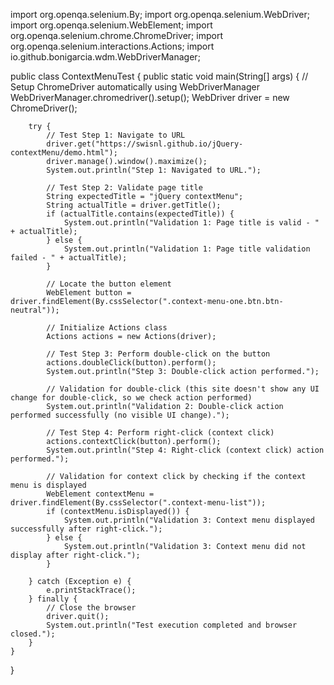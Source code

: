 import org.openqa.selenium.By;
import org.openqa.selenium.WebDriver;
import org.openqa.selenium.WebElement;
import org.openqa.selenium.chrome.ChromeDriver;
import org.openqa.selenium.interactions.Actions;
import io.github.bonigarcia.wdm.WebDriverManager;

public class ContextMenuTest {
    public static void main(String[] args) {
        // Setup ChromeDriver automatically using WebDriverManager
        WebDriverManager.chromedriver().setup();
        WebDriver driver = new ChromeDriver();

        try {
            // Test Step 1: Navigate to URL
            driver.get("https://swisnl.github.io/jQuery-contextMenu/demo.html");
            driver.manage().window().maximize();
            System.out.println("Step 1: Navigated to URL.");

            // Test Step 2: Validate page title
            String expectedTitle = "jQuery contextMenu";
            String actualTitle = driver.getTitle();
            if (actualTitle.contains(expectedTitle)) {
                System.out.println("Validation 1: Page title is valid - " + actualTitle);
            } else {
                System.out.println("Validation 1: Page title validation failed - " + actualTitle);
            }

            // Locate the button element
            WebElement button = driver.findElement(By.cssSelector(".context-menu-one.btn.btn-neutral"));

            // Initialize Actions class
            Actions actions = new Actions(driver);

            // Test Step 3: Perform double-click on the button
            actions.doubleClick(button).perform();
            System.out.println("Step 3: Double-click action performed.");

            // Validation for double-click (this site doesn't show any UI change for double-click, so we check action performed)
            System.out.println("Validation 2: Double-click action performed successfully (no visible UI change).");

            // Test Step 4: Perform right-click (context click)
            actions.contextClick(button).perform();
            System.out.println("Step 4: Right-click (context click) action performed.");

            // Validation for context click by checking if the context menu is displayed
            WebElement contextMenu = driver.findElement(By.cssSelector(".context-menu-list"));
            if (contextMenu.isDisplayed()) {
                System.out.println("Validation 3: Context menu displayed successfully after right-click.");
            } else {
                System.out.println("Validation 3: Context menu did not display after right-click.");
            }

        } catch (Exception e) {
            e.printStackTrace();
        } finally {
            // Close the browser
            driver.quit();
            System.out.println("Test execution completed and browser closed.");
        }
    }
}
